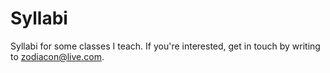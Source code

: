 # Syllabi

Syllabi for some classes I teach. If you're interested, get in touch by writing to zodiacon@live.com.

